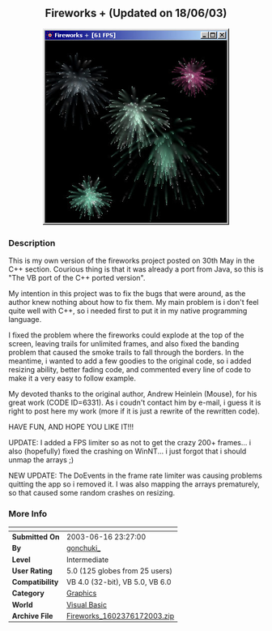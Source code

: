 ﻿<div align="center">

## Fireworks \+   \(Updated on 18/06/03\)

<img src="PIC20036142335313265.jpg">
</div>

### Description

This is my own version of the fireworks project posted on 30th May in the C++ section. Courious thing is that it was already a port from Java, so this is "The VB port of the C++ ported version".

My intention in this project was to fix the bugs that were around, as the author knew nothing about how to fix them. My main problem is i don't feel quite well with C++, so i needed first to put it in my native programming language.

I fixed the problem where the fireworks could explode at the top of the screen, leaving trails for unlimited frames, and also fixed the banding problem that caused the smoke trails to fall through the borders. In the meantime, i wanted to add a few goodies to the original code, so i added resizing ability, better fading code, and commented every line of code to make it a very easy to follow example.

My devoted thanks to the original author, Andrew Heinlein (Mouse), for his great work (CODE ID=6331). As i coudn't contact him by e-mail, i guess it is right to post here my work (more if it is just a rewrite of the rewritten code).

HAVE FUN, AND HOPE YOU LIKE IT!!!

UPDATE: I added a FPS limiter so as not to get the crazy 200+ frames... i also (hopefully) fixed the crashing on WinNT... i just forgot that i should unmap the arrays ;)

NEW UPDATE: The DoEvents in the frame rate limiter was causing problems quitting the app so i removed it. I was also mapping the arrays prematurely, so that caused some random crashes on resizing.
 
### More Info
 


<span>             |<span>
---                |---
**Submitted On**   |2003-06-16 23:27:00
**By**             |[gonchuki\_](https://github.com/Planet-Source-Code/PSCIndex/blob/master/ByAuthor/gonchuki.md)
**Level**          |Intermediate
**User Rating**    |5.0 (125 globes from 25 users)
**Compatibility**  |VB 4\.0 \(32\-bit\), VB 5\.0, VB 6\.0
**Category**       |[Graphics](https://github.com/Planet-Source-Code/PSCIndex/blob/master/ByCategory/graphics__1-46.md)
**World**          |[Visual Basic](https://github.com/Planet-Source-Code/PSCIndex/blob/master/ByWorld/visual-basic.md)
**Archive File**   |[Fireworks\_1602376172003\.zip](https://github.com/Planet-Source-Code/gonchuki-fireworks-updated-on-18-06-03__1-46182/archive/master.zip)








